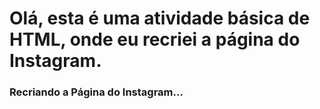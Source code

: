 # Olá, esta é uma atividade básica de HTML, onde eu recriei a página do Instagram.
### Recriando a Página do Instagram...

